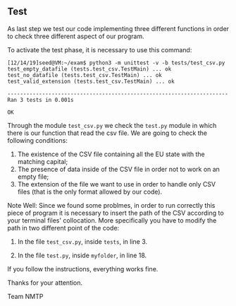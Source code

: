 ## Test

As last step we test our code implementing three different functions in order to check three different aspect of our program.

To activate the test phase, it is necessary to use this command:

``` 
[12/14/19]seed@VM:~/exam$ python3 -m unittest -v -b tests/test_csv.py 
test_empty_datafile (tests.test_csv.TestMain) ... ok
test_no_datafile (tests.test_csv.TestMain) ... ok
test_valid_extension (tests.test_csv.TestMain) ... ok

----------------------------------------------------------------------
Ran 3 tests in 0.001s

OK

``` 

Through the module ```test_csv.py``` we check the ```test.py``` module in which there is our function that read the csv file. We are going to check the following conditions: 

1. The existence of the CSV file containing all the EU state with the matching capital;
2. The presence of data inside of the CSV file in order not to work on an empty file;
3. The extension of the file we want to use in order to handle only CSV files (that is the only format allowed by our code).

Note Well: Since we found some problmes, in order to run correctly this piece of program it is necessary to insert the path of the CSV according to your terminal files' collocation. More specifically you have to modify the path in two different point of the code:

1. In the file ```test_csv.py```, inside ```tests```, in line 3.

2. In the file ```test.py```, inside ```myfolder```, in line 18.

If you follow the instructions, everything works fine.

Thanks for your attention.

Team NMTP